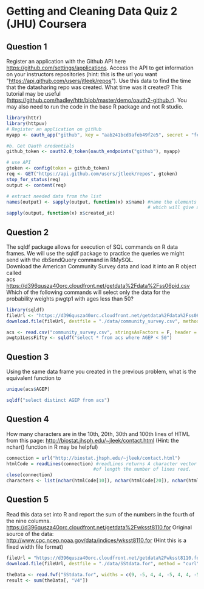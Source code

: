 # Getting and Cleaning Data Quiz 2 (JHU) Coursera

Question 1
----------
Register an application with the Github API here https://github.com/settings/applications. 
Access the API to get information on your instructors repositories (hint: this is the url you want "https://api.github.com/users/jtleek/repos"). Use this data to find the time that the datasharing repo was created. What time was it created? This tutorial may be useful (https://github.com/hadley/httr/blob/master/demo/oauth2-github.r). 
You may also need to run the code in the base R package and not R studio. </br>

```R
library(httr)
library(httpuv)
# Register an application on gitHub
myapp <- oauth_app("github", key = "aab241bcd9afeb49f2e5", secret = "fc21a683b67e4a76140f549a92f946d946fd7b07")

#b. Get Oauth credentials
github_token <- oauth2.0_token(oauth_endpoints("github"), myapp)

# use API
gtoken <- config(token = github_token)
req <- GET("https://api.github.com/users/jtleek/repos", gtoken)
stop_for_status(req)
output <- content(req)

# extract needed data from the list
names(output) <- sapply(output, function(x) x$name) #name the elements of the original list
                                                    # which will give a named vector output
sapply(output, function(x) x$created_at)
```

Question 2
----------
The sqldf package allows for execution of SQL commands on R data frames. We will use the sqldf package to practice the queries we might send with the dbSendQuery command in RMySQL. </br>
Download the American Community Survey data and load it into an R object called </br>
acs <br>
https://d396qusza40orc.cloudfront.net/getdata%2Fdata%2Fss06pid.csv </br>
Which of the following commands will select only the data for the probability weights pwgtp1 with ages less than 50? </br>

```R
library(sqldf)
fileUrl <- "https://d396qusza40orc.cloudfront.net/getdata%2Fdata%2Fss06pid.csv"
download.file(fileUrl, destfile = "./data/community_survey.csv", method = "curl")

acs <- read.csv("community_survey.csv", stringsAsFactors = F, header = T)
pwgtp1LessFifty <- sqldf("select * from acs where AGEP < 50")

```

Question 3
----------
Using the same data frame you created in the previous problem, what is the equivalent function to 
```R
unique(acs$AGEP)
```

```R
sqldf("select distinct AGEP from acs")
```

Question 4
----------
How many characters are in the 10th, 20th, 30th and 100th lines of HTML from this page:
http://biostat.jhsph.edu/~jleek/contact.html
(Hint: the nchar() function in R may be helpful)

```R
connection = url("http://biostat.jhsph.edu/~jleek/contact.html")
htmlCode = readLines(connection) #readLines returns A character vector 
                                #of length the number of lines read.
close(connection)
characters <- list(nchar(htmlCode[10]), nchar(htmlCode[20]), nchar(htmlCode[30]), nchar(htmlCode[100]))
```

Question 5
----------
Read this data set into R and report the sum of the numbers in the fourth of the nine columns.
https://d396qusza40orc.cloudfront.net/getdata%2Fwksst8110.for
Original source of the data: http://www.cpc.ncep.noaa.gov/data/indices/wksst8110.for
(Hint this is a fixed width file format)

```R
fileUrl = "https://d396qusza40orc.cloudfront.net/getdata%2Fwksst8110.for"
download.file(fileUrl, destfile = "./data/SStdata.for", method = "curl")

theData <- read.fwf("SStdata.for", widths = c(9, -5, 4, 4, -5, 4, 4, -5, 4, 4 ,-5, 4, 4), skip = 4, stringsAsFactors = FALSE)
result <- sum(theData[, "V4"])
```
